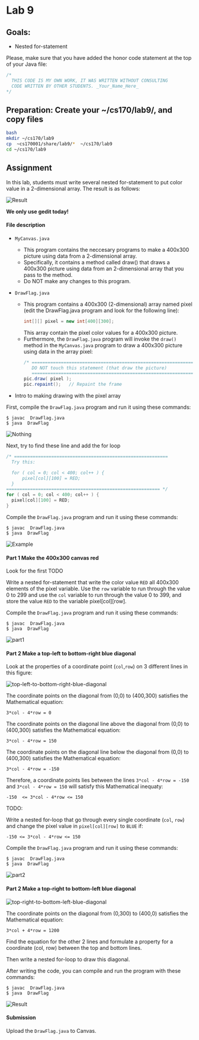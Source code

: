 # Lab 9

## Goals:

- Nested for-statement

Please, make sure that you have added the honor code statement at the top of your Java file:

```java
/*
  THIS CODE IS MY OWN WORK, IT WAS WRITTEN WITHOUT CONSULTING       
  CODE WRITTEN BY OTHER STUDENTS. _Your_Name_Here_
*/
```

## Preparation: Create your ~/cs170/lab9/, and copy files

```sh
bash
mkdir ~/cs170/lab9
cp  ~cs170001/share/lab9/*  ~/cs170/lab9
cd ~/cs170/lab9
```

## Assignment

In this lab, students must write several nested for-statement to put color value in a 2-dimensional array.
The result is as follows:

![Result](lab9/00_result.png "result")

**We only use gedit today!**

#### File description 

- `MyCanvas.java`
  - This program contains the neccesary programs to make a 400x300 picture using data from a 2-dimensional array.
  - Specifically, it contains a method called draw() that draws a 400x300 picture using data from an 2-dimensional array that you pass to the method.
  - Do NOT make any changes to this program.

- `DrawFlag.java`
  - This program contains a 400x300 (2-dimensional) array named pixel (edit the DrawFlag.java program and look for the following line):
    ```java
    int[][] pixel = new int[400][300];            
    ```
    This array contain the pixel color values for a 400x300 picture.
  - Furthermore, the `DrawFlag.java` program will invoke the `draw()` method in the `MyCanvas.java` program to draw a 400x300 picture using data in the array pixel:
    ```java
    /* ===============================================================
       DO NOT touch this statement (that draw the picture)
       =============================================================== */
    pic.draw( pixel );
    pic.repaint();   // Repaint the frame
    ```

- Intro to making drawing with the pixel array

First, compile the `DrawFlag.java` program and run it using these commands:

```
$ javac  DrawFlag.java 
$ java  DrawFlag
```

![Nothing](lab9/nothing.png "nothing")

Next, try to find these line and add the for loop

```java
/* ==========================================================
  Try this:

  for ( col = 0; col < 400; col++ ) {
      pixel[col][100] = RED;
  }
========================================================== */ 
for ( col = 0; col < 400; col++ ) {
  pixel[col][100] = RED;
}
```

Compile the `DrawFlag.java` program and run it using these commands:

```
$ javac  DrawFlag.java 
$ java  DrawFlag
```

![Example](lab9/01_example.png "example")


#### Part 1 Make the 400x300 canvas red

Look for the first TODO

Write a nested for-statement that write the color value `RED` all 400x300 elements of the pixel variable.
Use the `row` variable to run through the value 0 to 299 and use the `col` variable to run through the value 0 to 399, and store the value `RED` to the variable pixel[col][row].

Compile the `DrawFlag.java` program and run it using these commands:

```
$ javac  DrawFlag.java 
$ java  DrawFlag
```

![part1](lab9/02_part1.png "part1")

#### Part 2 Make a top-left to bottom-right blue diagonal

Look at the properties of a coordinate point (`col`,`row`) on 3 different lines in this figure:

![top-left-to-bottom-right-blue-diagonal](lab9/03_equation.png "top-left-to-bottom-right-blue-diagonal")

The coordinate points on the diagonal from (0,0) to (400,300) satisfies the Mathematical equation:

```
3*col - 4*row = 0
```

The coordinate points on the diagonal line above the diagonal from (0,0) to (400,300) satisfies the Mathematical equation:

```
3*col - 4*row = 150
```

The coordinate points on the diagonal line below the diagonal from (0,0) to (400,300) satisfies the Mathematical equation:
```
3*col - 4*row = -150
```

Therefore, a coordinate points lies between the lines `3*col - 4*row = -150` and `3*col - 4*row = 150` will satisfy this Mathematical inequaty:

```
-150  <= 3*col - 4*row <= 150
```

TODO:

Write a nested for-loop that go through every single coordinate (`col`, `row`) and change the pixel value in `pixel[col][row]` to `BLUE` if:

```
-150 <= 3*col - 4*row <= 150
```

Compile the `DrawFlag.java` program and run it using these commands:

```
$ javac  DrawFlag.java 
$ java  DrawFlag
```

![part2](lab9/04_part2.png "part2")


#### Part 2 Make a top-right to bottom-left blue diagonal

![top-right-to-bottom-left-blue-diagonal](lab9/05_equation.png "top-right-to-bottom-left-blue-diagonal")

The coordinate points on the diagonal from (0,300) to (400,0) satisfies the Mathematical equation:

```
3*col + 4*row = 1200
```

Find the equation for the other 2 lines and formulate a property for a coordinate (col, row) between the top and bottom lines.

Then write a nested for-loop to draw this diagonal.

After writing the code, you can compile and run the program with these commands:


```
$ javac  DrawFlag.java 
$ java  DrawFlag
```

![Result](lab9/00_result.png "result")

#### Submission

Upload the `DrawFlag.java` to Canvas.